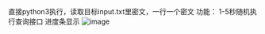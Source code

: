 直接python3执行，读取目标input.txt里密文，一行一个密文
功能：
1-5秒随机执行查询接口
进度条显示
![image](https://github.com/user-attachments/assets/cb65d6c4-35f6-49cd-914c-9dc5173a2a69)
